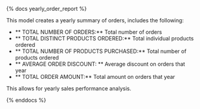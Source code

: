 {% docs yearly_order_report %}

This model creates a yearly summary of orders, includes the following:
- ** TOTAL NUMBER OF ORDERS:** Total number of orders 
- ** TOTAL DISTINCT PRODUCTS ORDERED:** Total individual products ordered
- ** TOTAL NUMBER OF PRODUCTS PURCHASED:** Total number of products ordered
- ** AVERAGE ORDER DISCOUNT: ** Average discount on orders that year
- ** TOTAL ORDER AMOUNT:** Total amount on orders that year

This allows for yearly sales performance analysis. 

{% enddocs %}